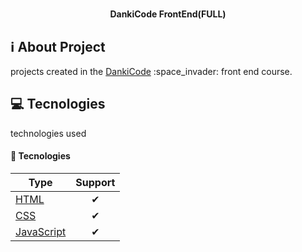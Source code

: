 <h1 align="center">
   
</h1>


<h4 align="center">
  DankiCode FrontEnd(FULL)
</h4>


## ℹ️ About Project



  <p>   
projects created in the <a href=“https://cursos.dankicode.com/“>DankiCode</a> :space_invader: front end course.
  </p>



## 💻 Tecnologies

technologies used

#### 🔨 Tecnologies

| Type                | Support   |
|---------------------|:---------:|
| [HTML]()                          | ✔         | 
| [CSS]()         | ✔         |
| [JavaScript]()   | ✔         |


